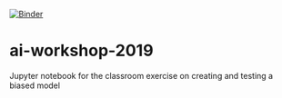 [![Binder](https://mybinder.org/badge_logo.svg)](https://mybinder.org/v2/gh/fberrizbeitia/ai-workshop-2019/master?filepath=Biased%20Predictive%20Model%20Generation%20Exercise.ipynb)


# ai-workshop-2019
Jupyter notebook for the classroom exercise on creating and testing a biased model
